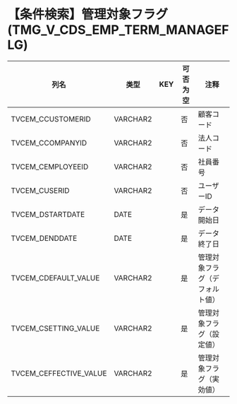 # 【条件検索】管理対象フラグ(TMG_V_CDS_EMP_TERM_MANAGEFLG)
| 列名   | 类型   | KEY  | 可否为空 | 注释   |
| ---- | ---- | ---- | ---- | ---- |
|TVCEM_CCUSTOMERID|VARCHAR2||否|顧客コード|
|TVCEM_CCOMPANYID|VARCHAR2||否|法人コード|
|TVCEM_CEMPLOYEEID|VARCHAR2||否|社員番号|
|TVCEM_CUSERID|VARCHAR2||否|ユーザーID|
|TVCEM_DSTARTDATE|DATE||是|データ開始日|
|TVCEM_DENDDATE|DATE||是|データ終了日|
|TVCEM_CDEFAULT_VALUE|VARCHAR2||是|管理対象フラグ（デフォルト値）|
|TVCEM_CSETTING_VALUE|VARCHAR2||是|管理対象フラグ（設定値）|
|TVCEM_CEFFECTIVE_VALUE|VARCHAR2||是|管理対象フラグ（実効値）|
